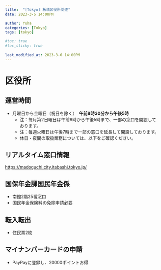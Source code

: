```yaml
---
title:  "[Tokyo] 板橋区役所関連"
date: 2023-3-6 14:00PM

author: Yuha
categories: [Tokyo]
tags: [tokyo]

#toc: true
#toc_sticky: true
 
last_modified_at: 2023-3-6 14:00PM
---
```


# 区役所

## 運営時間

- 月曜日から金曜日（祝日を除く）　**午前8時30分から午後5時**
    - 注：毎月第2日曜日は午前9時から午後5時まで、一部の窓口を開設しております。
    - 注：毎週火曜日は午後7時まで一部の窓口を延長して開設しております。
    - 休日・夜間の取扱業務については、以下をご確認ください。

## リアルタイム窓口情報

<https://madoguchi.city.itabashi.tokyo.jp/>


## 国保年金課国民年金係
- 南館2階25番窓口
- 国民年金保険料の免除申請必要

## 転入転出
- 住民票2枚

## マイナンバーカードの申請
- PayPayに登録し、20000ポイントお得
